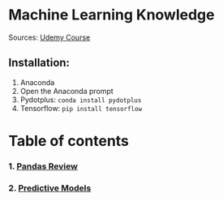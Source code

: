 # Machine Learning Knowledge

Sources: [Udemy Course](https://www.udemy.com/course/data-science-and-machine-learning-with-python-hands-on)

## Installation:

1. Anaconda
2. Open the Anaconda prompt
3. Pydotplus: `conda install pydotplus`
4. Tensorflow: `pip install tensorflow`

# Table of contents

### 1. [Pandas Review](1-PandasIntro/pandas.md)

### 2. [Predictive Models](2-PredictiveModels/PredictiveModels.md)
